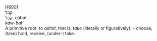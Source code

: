 <body>
  <p>H6901<br>  קבל  <br> קָבַל  ‎  qâbal  <br><i>kaw-bal‘ </i><br>A primitive root; to <i>admit</i>, that is, <i>take</i> (literally or figuratively): - choose, (take) hold, receive, (under-) take.<br></p>
 </body>